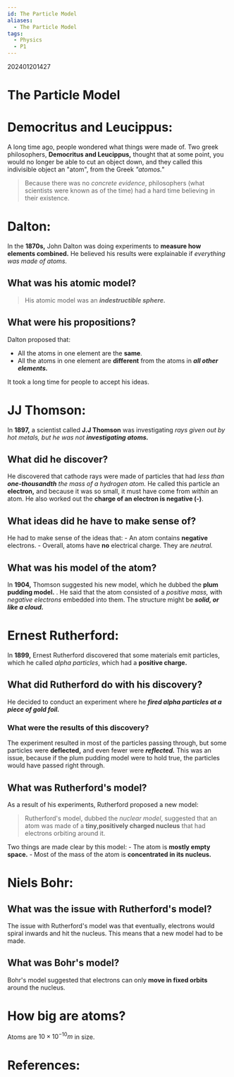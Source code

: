 ```yaml
---
id: The Particle Model
aliases:
  - The Particle Model
tags:
  - Physics
  - P1
---
```

202401201427

# The Particle Model

# Democritus and Leucippus:

A long time ago, people wondered what things were made of. Two greek philosophers, **Democritus and Leucippus,** thought that at some point, you would no longer be able to cut an object down, and they called this indivisible object an "atom", from the Greek *"atomos."*

>Because there was no *concrete evidence*, philosophers (what scientists were known as of the time) had a hard time believing in their existence.

# Dalton:

In the **1870s,** John Dalton was doing experiments to **measure how elements combined.** He believed his results were explainable if *everything was made of atoms.* 

## What was his atomic model?
>His atomic model was an ***indestructible sphere.***


## What were his propositions?

Dalton proposed that:
- All the atoms in one element are the **same**.
- All the atoms in one element are **different** from the atoms in ***all other elements.*** 

It took a long time for people to accept his ideas.

# JJ Thomson:

In **1897,** a scientist called **J.J Thomson** was investigating *rays given out by hot metals, but he was not **investigating atoms.***

## What did he discover?

He discovered that cathode rays were made of particles that had *less than **one-thousandth** the mass of a hydrogen atom.* He called this particle an **electron,** and because it was so small, it must have come from *within* an atom. He also worked out the **charge of an electron is negative (-)**.

## What ideas did he have to make sense of?

He had to make sense of the ideas that:
    - An atom contains **negative** electrons.
    - Overall, atoms have **no** electrical charge. They are *neutral.* 
## What was his model of the atom?

In **1904,** Thomson suggested his new model, which he dubbed the **plum pudding model.** . He said that the atom consisted of a *positive mass,* with *negative electrons* embedded into them. The structure might be ***solid, or like a cloud.***  

# Ernest Rutherford:

In **1899,** Ernest Rutherford discovered that some materials emit particles, which he called *alpha particles*, which had a **positive charge.**  

## What did Rutherford do with his discovery?
He decided to conduct an experiment where he ***fired alpha particles at a piece of gold foil.***

### What were the results of this discovery?

The experiment resulted in most of the particles passing through, but some particles were **deflected,** and even fewer were ***reflected.*** This was an issue, because if the plum pudding model were to hold true, the particles would have passed right through.

## What was Rutherford's model?

As a result of his experiments, Rutherford proposed a new model:

>Rutherford's model, dubbed the *nuclear model*, suggested that an atom was made of a **tiny,positively charged nucleus** that had electrons orbiting around it.

Two things are made clear by this model:
    - The atom is **mostly empty space.**
    - Most of the mass of the atom is **concentrated in its nucleus.** 

# Niels Bohr:

## What was the issue with Rutherford's model?

The issue with Rutherford's model was that eventually, electrons would spiral inwards and hit the nucleus. This means that a new model had to be made.

## What was Bohr's model?

Bohr's model suggested that electrons can only **move in fixed orbits** around the nucleus.


# How big are atoms?

Atoms are $10\times 10^{-10}m$ in size.

# **References:** 

